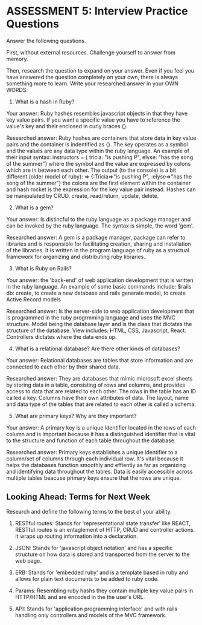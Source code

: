 # ASSESSMENT 5: Interview Practice Questions

Answer the following questions.

First, without external resources. Challenge yourself to answer from memory.

Then, research the question to expand on your answer. Even if you feel you have answered the question completely on your own, there is always something more to learn. Write your researched answer in your OWN WORDS.

1. What is a hash in Ruby?

Your answer: Ruby hashes resembles javascript objects in that they have key value pairs. If you want a specific value you have to reference the value's key and their enclosed in curly braces {}. 

Researched answer: Ruby hashes are containers that store data in key value pairs and the container is indentified as {}. The key operates as a symbol and the values are any data type within the ruby language. An example of their input syntax: instructors = { tricia: "is pushing P", elyse: "has the song of the summer"} where the symbol and the value are expressed by colons which are in between each other. The output (to the console) is a bit different (older model of ruby): => {:Tricia=>"is pushing P", :elyse=>"has the song of the summer"} the colons are the first element within the container and hash rocket is the expression for the key value pair instead. Hashes can be manipulated by CRUD, create, read/return, update, delete.

2. What is a gem?

Your answer: Is distincful to the ruby language as a package manager and can be invoked by the ruby language. The syntax is simple, the word 'gem'.

Researched answer: A gem is a package manager, package can refer to libraries and is responsible for facilitating creation, sharing and installation of the libraries. It is written in the program language of ruby as a structual framework for organizing and distributing ruby libraries. 

3. What is Ruby on Rails?

Your answer: the 'back-end' of web application development that is written in the ruby language. An example of some basic commands include: $rails db: create, to create a new database and rails generate model, to create Active Record models

Researched answer: Is the server-side to web application development that is programmed in the ruby progrmming language and uses the MVC structure. Model being the database layer and is the class that dictates the structure of the database. View includes: HTML, CSS, Javascript, React. Controllers dictates where the data ends up.  

4. What is a relational database? Are there other kinds of databases?

Your answer: Relational databases are tables that store information and are connected to each other by their shared data.

Researched answer: They are databases that mimic microsoft excel sheets by storing data in a table, consisting of rows and columns, and provides access to data that are related to each other. The rows in the  table has an ID called a key. Columns have their own attributes of data. The layout, name and data type of the tables that are related to each other is called a schema.

5. What are primary keys? Why are they important?

Your answer: A primary key is a unique identifier located in the rows of each column and is important because it has a distinguished identifier that is vital to the structure and function of each table throughout the database.  

Researched answer: Primary keys establishes a unique identifier to a column/set of columns through each individual row. It's vital because it helps the databases function smoothly and effiently as far as organizing and identifying data throughout the tables. Data is easily accessible across multiple tables beacuse primary keys ensure that the rows are unique.

## Looking Ahead: Terms for Next Week

Research and define the following terms to the best of your ability.

1. RESTful routes: Stands for 'representational state transfer' like REACT, RESTful routes is an entaglement of HTTP, CRUD and controller actions. It wraps up routing information into a declaration.

2. JSON: Stands for 'javascript object notation' and has a specific structure on how data is stored and transported from the server to the web page.

3. ERB: Stands for 'embedded ruby' and is a template based in ruby and allows for plain text documents to be added to ruby code. 

4. Params: Resembling ruby hashs they contain multiple key value pairs in HTTP/HTML and are encoded in the the user's URL. 

5. API: Stands for 'application programming interface' and with rails handling only controllers and models of the MVC framework. 
